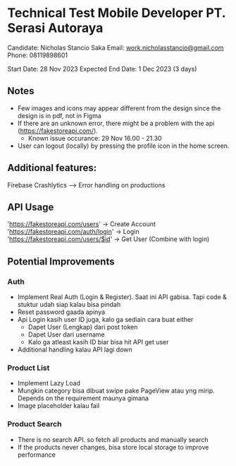 # Technical Test Mobile Developer PT. Serasi Autoraya
Candidate: Nicholas Stancio Saka
Email: work.nicholasstancio@gmail.com
Phone: 08119898601

Start Date: 28 Nov 2023
Expected End Date: 1 Dec 2023 (3 days)

## Notes
- Few images and icons may appear different from the design since the design is in pdf, not in Figma
- If there are an unknown error, there might be a problem with the api (https://fakestoreapi.com/).
    - Known issue occurance: 29 Nov 16.00 - 21.30
- User can logout (locally) by pressing the profile icon in the home screen.

## Additional features:
Firebase Crashlytics --> Error handling on productions

## API Usage
'https://fakestoreapi.com/users' -> Create Account
'https://fakestoreapi.com/auth/login' -> Login
'https://fakestoreapi.com/users/$id' -> Get User (Combine with login)

## Potential Improvements

### Auth
- Implement Real Auth (Login & Register). Saat ini API gabisa. Tapi code & stuktur udah siap kalau bisa pindah
- Reset password gaada apinya
- Api Login kasih user ID juga, kalo ga sediain cara buat either
    - Dapet User (Lengkap) dari post token
    - Dapet User dari username
    - Kalo ga atleast kasih ID biar bisa hit API get user
- Additional handling kalau API lagi down

### Product List
- Implement Lazy Load
- Mungkin category bisa dibuat swipe pake PageView atau yng mirip. Depends on the requirement maunya gimana
- Image placeholder kalau fail

### Product Search
- There is no search API. so fetch all products and manually search
- If the products never changes, bisa store local storage to improve performance